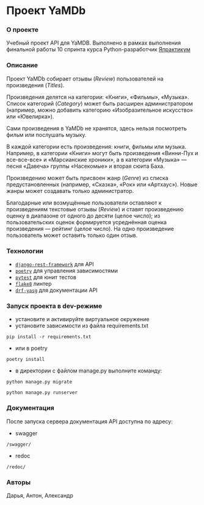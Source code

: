 # Проект YaMDb
### О проекте
Учебный проект API для YaMDB. Выполнено в рамках выполнения финальной работы 10 спринта курса Python-разработчик [Япрактикум](https://practicum.yandex.ru/)
### Описание
Проект YaMDb собирает отзывы (*Review*) пользователей на произведения (*Titles*).

Произведения делятся на категории: «Книги», «Фильмы», «Музыка». Список категорий (*Category*) может быть расширен администратором (например, можно добавить категорию «Изобразительное искусство» или «Ювелирка»).

Сами произведения в YaMDb не хранятся, здесь нельзя посмотреть фильм или послушать музыку.

В каждой категории есть произведения: книги, фильмы или музыка. Например, в категории «Книги» могут быть произведения «Винни-Пух и все-все-все» и «Марсианские хроники», а в категории «Музыка» — песня «Давеча» группы «Насекомые» и вторая сюита Баха.

Произведению может быть присвоен жанр (*Genre*) из списка предустановленных (например, «Сказка», «Рок» или «Артхаус»). Новые жанры может создавать только администратор.

Благодарные или возмущённые пользователи оставляют к произведениям текстовые отзывы (*Review*) и ставят произведению оценку в диапазоне от одного до десяти (целое число); из пользовательских оценок формируется усреднённая оценка произведения — рейтинг (целое число). На одно произведение пользователь может оставить только один отзыв. 
### Технологии
- [`django-rest-framework`](https://www.django-rest-framework.org/) для API
- [`poetry`](https://github.com/python-poetry/poetry) для управления зависимостями
- [`pytest`](https://pytest.org/)  для юнит тестов
- [`flake8`](http://flake8.pycqa.org/en/latest/) линтер
- [`drf-yasg`](https://github.com/axnsan12/drf-yasg/) для документации API
### Запуск проекта в dev-режиме
- установите и активируйте виртуальное окружение
- установите зависимости из файла requirements.txt
```
pip install -r requirements.txt
``` 
- или в poetry 
```
poetry install
```
- в директории с файлом manage.py выполните команду:
```
python manage.py migrate
```
```
python manage.py runserver
```
### Документация
После запуска сервера документация API доступна по адресу:
- swagger
```
/swagger/
```
- redoc
```
/redoc/
```
### Авторы
Дарья, Антон, Александр
